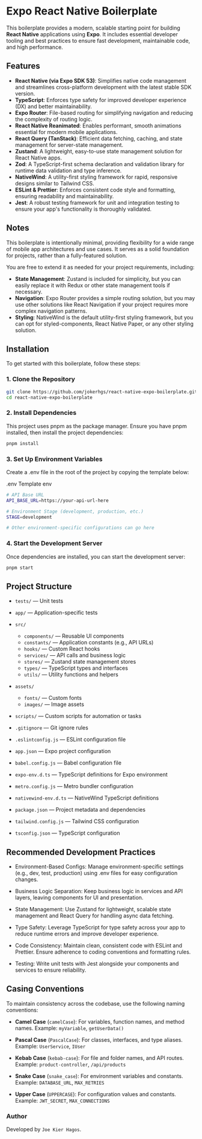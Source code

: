 # Expo React Native Boilerplate

This boilerplate provides a modern, scalable starting point for building **React Native** applications using **Expo**. It includes essential developer tooling and best practices to ensure fast development, maintainable code, and high performance.

## Features

- **React Native (via Expo SDK 53)**: Simplifies native code management and streamlines cross-platform development with the latest stable SDK version.
- **TypeScript**: Enforces type safety for improved developer experience (DX) and better maintainability.
- **Expo Router**: File-based routing for simplifying navigation and reducing the complexity of routing logic.
- **React Native Reanimated**: Enables performant, smooth animations essential for modern mobile applications.
- **React Query (TanStack)**: Efficient data fetching, caching, and state management for server-state management.
- **Zustand**: A lightweight, easy-to-use state management solution for React Native apps.
- **Zod**: A TypeScript-first schema declaration and validation library for runtime data validation and type inference.
- **NativeWind**: A utility-first styling framework for rapid, responsive designs similar to Tailwind CSS.
- **ESLint & Prettier**: Enforces consistent code style and formatting, ensuring readability and maintainability.
- **Jest**: A robust testing framework for unit and integration testing to ensure your app's functionality is thoroughly validated.

## Notes

This boilerplate is intentionally minimal, providing flexibility for a wide range of mobile app architectures and use cases. It serves as a solid foundation for projects, rather than a fully-featured solution.

You are free to extend it as needed for your project requirements, including:

- **State Management**: Zustand is included for simplicity, but you can easily replace it with Redux or other state management tools if necessary.
- **Navigation**: Expo Router provides a simple routing solution, but you may use other solutions like React Navigation if your project requires more complex navigation patterns.
- **Styling**: NativeWind is the default utility-first styling framework, but you can opt for styled-components, React Native Paper, or any other styling solution.

## Installation

To get started with this boilerplate, follow these steps:

### 1. Clone the Repository

```bash
git clone https://github.com/jokerhgs/react-native-expo-boilerplate.git
cd react-native-expo-boilerplate
```

### 2. Install Dependencies

This project uses pnpm as the package manager. Ensure you have pnpm installed, then install the project dependencies:

```bash
pnpm install
```

### 3. Set Up Environment Variables

Create a .env file in the root of the project by copying the template below:

.env Template
env

```bash
# API Base URL
API_BASE_URL=https://your-api-url-here

# Environment Stage (development, production, etc.)
STAGE=development

# Other environment-specific configurations can go here
```

### 4. Start the Development Server

Once dependencies are installed, you can start the development server:

```bash
pnpm start
```

## Project Structure

- `tests/` — Unit tests

- `app/` — Application-specific tests

- `src/`

  - `components/` — Reusable UI components
  - `constants/` — Application constants (e.g., API URLs)
  - `hooks/` — Custom React hooks
  - `services/` — API calls and business logic
  - `stores/` — Zustand state management stores
  - `types/` — TypeScript types and interfaces
  - `utils/` — Utility functions and helpers

- `assets/`

  - `fonts/` — Custom fonts
  - `images/` — Image assets

- `scripts/` — Custom scripts for automation or tasks

- `.gitignore` — Git ignore rules
- `.eslintconfig.js` — ESLint configuration file
- `app.json` — Expo project configuration
- `babel.config.js` — Babel configuration file
- `expo-env.d.ts` — TypeScript definitions for Expo environment
- `metro.config.js` — Metro bundler configuration
- `nativewind-env.d.ts` — NativeWind TypeScript definitions
- `package.json` — Project metadata and dependencies
- `tailwind.config.js` — Tailwind CSS configuration
- `tsconfig.json` — TypeScript configuration

## Recommended Development Practices

- Environment-Based Configs: Manage environment-specific settings (e.g., dev, test, production) using .env files for easy configuration changes.

- Business Logic Separation: Keep business logic in services and API layers, leaving components for UI and presentation.

- State Management: Use Zustand for lightweight, scalable state management and React Query for handling async data fetching.

- Type Safety: Leverage TypeScript for type safety across your app to reduce runtime errors and improve developer experience.

- Code Consistency: Maintain clean, consistent code with ESLint and Prettier. Ensure adherence to coding conventions and formatting rules.

- Testing: Write unit tests with Jest alongside your components and services to ensure reliability.

## Casing Conventions

To maintain consistency across the codebase, use the following naming conventions:

- **Camel Case** (`camelCase`): For variables, function names, and method names.
  Example: `myVariable`, `getUserData()`

- **Pascal Case** (`PascalCase`): For classes, interfaces, and type aliases.
  Example: `UserService`, `IUser`

- **Kebab Case** (`kebab-case`): For file and folder names, and API routes.
  Example: `product-controller`, `/api/products`

- **Snake Case** (`snake_case`): For environment variables and constants.
  Example: `DATABASE_URL`, `MAX_RETRIES`

- **Upper Case** (`UPPERCASE`): For configuration values and constants.
  Example: `JWT_SECRET`, `MAX_CONNECTIONS`

### Author

Developed by `Joe Kier Hagos`.
